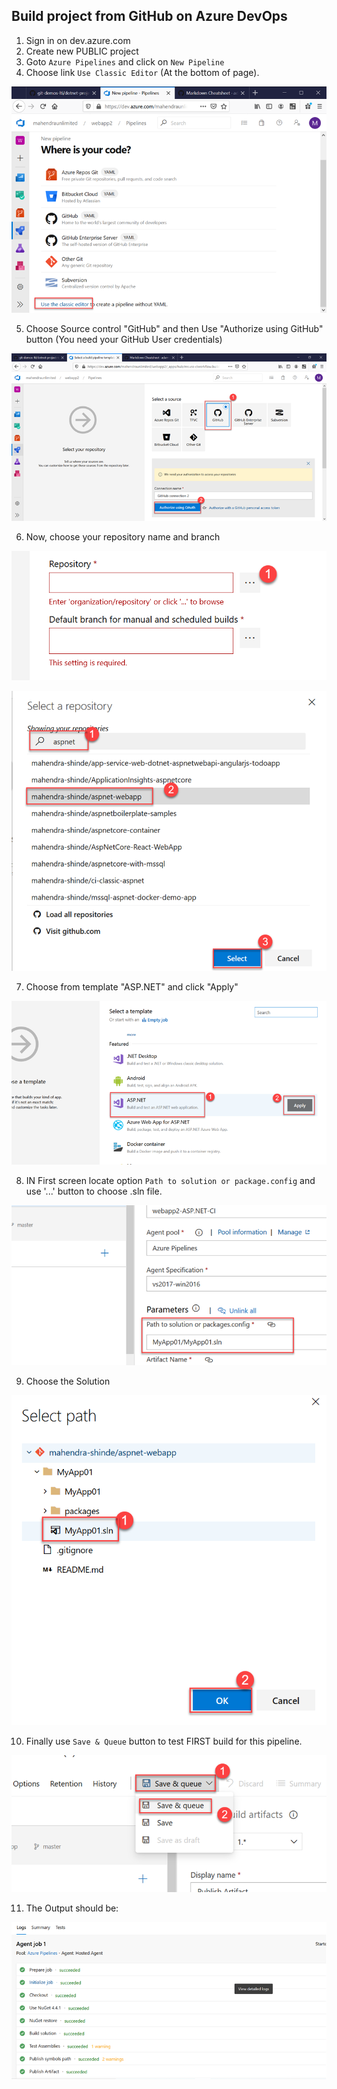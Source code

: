 ## Build project from GitHub on Azure DevOps

1.  Sign in on dev.azure.com
2.  Create new PUBLIC project 
3.  Goto `Azure Pipelines` and click on `New Pipeline`
4.  Choose link `Use Classic Editor` (At the bottom of page).

![alt text](./images/build-1.png "Build step1")

5. Choose Source control "GitHub" and then Use "Authorize using GitHub" button (You need your GitHub User credentials)

![alt text](./images/build-2.png "Build step2")

6.  Now, choose your repository name and branch

![alt text](./images/build-3.png "Build step3")

![alt text](./images/build-4.png "Build step4")

7. Choose from template "ASP.NET" and click "Apply"

![alt text](./images/build-5.png "Build step5")

8.  IN First screen locate option `Path to solution or package.config` and use '...' button to choose .sln file.  

![alt text](./images/build-6a.png "Build step6a")

9.  Choose the Solution 

![alt text](./images/build-6.png "Build step6")

10. Finally use `Save & Queue` button to test FIRST build for this pipeline.

![alt text](./images/build-7.png "Build step7")

11. The Output should be:

![alt text](./images/build-8.png "Build step8")

